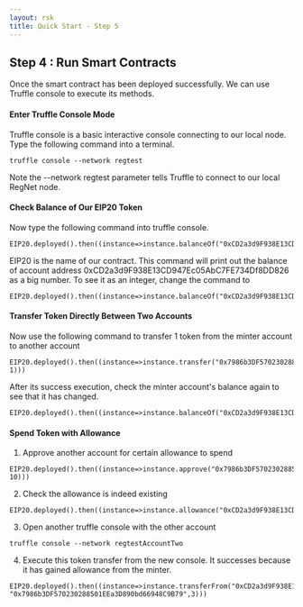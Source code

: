 ```yaml
---
layout: rsk
title: Quick Start - Step 5
---
```

## Step 4 : Run Smart Contracts

Once the smart contract has been deployed successfully. We can use Truffle console to execute its methods.

#### Enter Truffle Console Mode
Truffle console is a basic interactive console connecting to our local node. Type the following command into a terminal.
```shell
truffle console --network regtest
```
Note the --network regtest parameter tells Truffle to connect to our local RegNet node.


#### Check Balance of Our EIP20 Token
Now type the following command into truffle console.
```
EIP20.deployed().then((instance=>instance.balanceOf("0xCD2a3d9F938E13CD947Ec05AbC7FE734Df8DD826")))
```
EIP20 is the name of our contract. This command will print out the balance of account address 0xCD2a3d9F938E13CD947Ec05AbC7FE734Df8DD826 as a big number. To see it as an integer, change the command to 
```
EIP20.deployed().then((instance=>instance.balanceOf("0xCD2a3d9F938E13CD947Ec05AbC7FE734Df8DD826").then(b=>b.toNumber())))
``` 

#### Transfer Token Directly Between Two Accounts
Now use the following command to transfer 1 token from the minter account to another account
```shell
EIP20.deployed().then((instance=>instance.transfer("0x7986b3DF570230288501EEa3D890bd66948C9B79", 1)))
```
After its success execution, check the minter account's balance again to see that it has changed.
```
EIP20.deployed().then((instance=>instance.balanceOf("0xCD2a3d9F938E13CD947Ec05AbC7FE734Df8DD826").then(b=>b.toNumber())))
``` 

#### Spend Token with Allowance
1. Approve another account for certain allowance to spend
```
EIP20.deployed().then((instance=>instance.approve("0x7986b3DF570230288501EEa3D890bd66948C9B79", 10)))
```
2. Check the allowance is indeed existing 
```
EIP20.deployed().then((instance=>instance.allowance("0xCD2a3d9F938E13CD947Ec05AbC7FE734Df8DD826","0x7986b3DF570230288501EEa3D890bd66948C9B79")))
```
3. Open another truffle console with the other account
```
truffle console --network regtestAccountTwo
```
4. Execute this token transfer from the new console. It successes because it has gained allowance from the minter.
```
EIP20.deployed().then((instance=>instance.transferFrom("0xCD2a3d9F938E13CD947Ec05AbC7FE734Df8DD826", "0x7986b3DF570230288501EEa3D890bd66948C9B79",3)))
```

